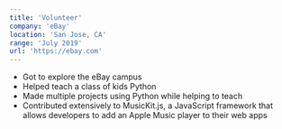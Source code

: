 ```yaml
---
title: 'Volunteer'
company: 'eBay'
location: 'San Jose, CA'
range: 'July 2019'
url: 'https://ebay.com'
---
```


- Got to explore the eBay campus
- Helped teach a class of kids Python
- Made multiple projects using Python while helping to teach
- Contributed extensively to MusicKit.js, a JavaScript framework that allows developers to add an Apple Music player to their web apps
